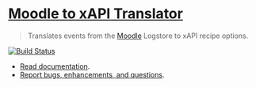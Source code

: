 # [Moodle to xAPI Translator](https://github.com/LearningLocker/Moodle-xAPI-Translator)
> Translates events from the [Moodle](https://moodle.org/) Logstore to xAPI recipe options.

[![Build Status](https://travis-ci.org/LearningLocker/Moodle-xAPI-Translator.svg?branch=master)](https://travis-ci.org/LearningLocker/Moodle-xAPI-Translator)

- [Read documentation](/docs).
- [Report bugs, enhancements, and questions](/contributing.md#issue-templates).
